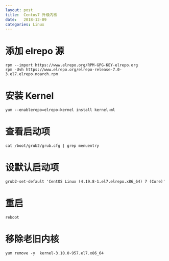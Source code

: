 ```yaml
---
layout: post
title:  Centos7 升级内核  
date:   2018-12-09
categories: Linux
---
```


# 添加 elrepo 源

```text
rpm --import https://www.elrepo.org/RPM-GPG-KEY-elrepo.org
rpm -Uvh https://www.elrepo.org/elrepo-release-7.0-3.el7.elrepo.noarch.rpm
```

# 安装 Kernel

```text
yum --enablerepo=elrepo-kernel install kernel-ml
```

# 查看启动项

```text
cat /boot/grub2/grub.cfg | grep menuentry
```

# 设默认启动项

```text
grub2-set-default 'CentOS Linux (4.19.8-1.el7.elrepo.x86_64) 7 (Core)'
```

# 重启

```text
reboot
```

# 移除老旧内核

```text
yum remove -y  kernel-3.10.0-957.el7.x86_64
```
